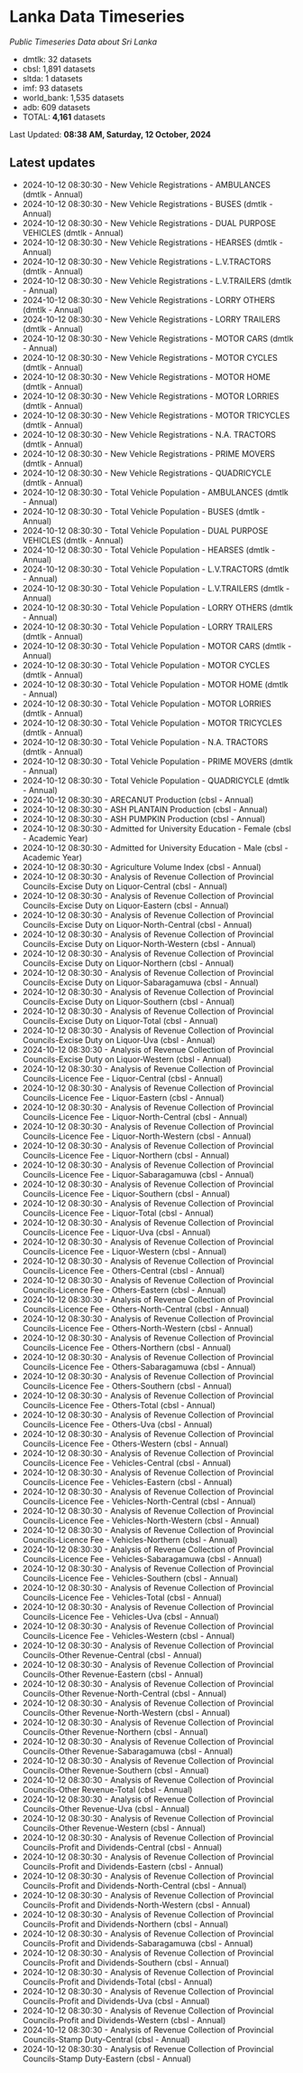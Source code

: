# Lanka Data Timeseries
*Public Timeseries Data about Sri Lanka*

* dmtlk: 32 datasets
* cbsl: 1,891 datasets
* sltda: 1 datasets
* imf: 93 datasets
* world_bank: 1,535 datasets
* adb: 609 datasets
* TOTAL: **4,161** datasets

Last Updated: **08:38 AM, Saturday, 12 October, 2024**

## Latest updates

* 2024-10-12 08:30:30 - New Vehicle Registrations - AMBULANCES (dmtlk - Annual)
* 2024-10-12 08:30:30 - New Vehicle Registrations - BUSES (dmtlk - Annual)
* 2024-10-12 08:30:30 - New Vehicle Registrations - DUAL PURPOSE VEHICLES (dmtlk - Annual)
* 2024-10-12 08:30:30 - New Vehicle Registrations - HEARSES (dmtlk - Annual)
* 2024-10-12 08:30:30 - New Vehicle Registrations - L.V.TRACTORS (dmtlk - Annual)
* 2024-10-12 08:30:30 - New Vehicle Registrations - L.V.TRAILERS (dmtlk - Annual)
* 2024-10-12 08:30:30 - New Vehicle Registrations - LORRY OTHERS (dmtlk - Annual)
* 2024-10-12 08:30:30 - New Vehicle Registrations - LORRY TRAILERS (dmtlk - Annual)
* 2024-10-12 08:30:30 - New Vehicle Registrations - MOTOR CARS (dmtlk - Annual)
* 2024-10-12 08:30:30 - New Vehicle Registrations - MOTOR CYCLES (dmtlk - Annual)
* 2024-10-12 08:30:30 - New Vehicle Registrations - MOTOR HOME (dmtlk - Annual)
* 2024-10-12 08:30:30 - New Vehicle Registrations - MOTOR LORRIES (dmtlk - Annual)
* 2024-10-12 08:30:30 - New Vehicle Registrations - MOTOR TRICYCLES (dmtlk - Annual)
* 2024-10-12 08:30:30 - New Vehicle Registrations - N.A. TRACTORS (dmtlk - Annual)
* 2024-10-12 08:30:30 - New Vehicle Registrations - PRIME MOVERS (dmtlk - Annual)
* 2024-10-12 08:30:30 - New Vehicle Registrations - QUADRICYCLE (dmtlk - Annual)
* 2024-10-12 08:30:30 - Total Vehicle Population - AMBULANCES (dmtlk - Annual)
* 2024-10-12 08:30:30 - Total Vehicle Population - BUSES (dmtlk - Annual)
* 2024-10-12 08:30:30 - Total Vehicle Population - DUAL PURPOSE VEHICLES (dmtlk - Annual)
* 2024-10-12 08:30:30 - Total Vehicle Population - HEARSES (dmtlk - Annual)
* 2024-10-12 08:30:30 - Total Vehicle Population - L.V.TRACTORS (dmtlk - Annual)
* 2024-10-12 08:30:30 - Total Vehicle Population - L.V.TRAILERS (dmtlk - Annual)
* 2024-10-12 08:30:30 - Total Vehicle Population - LORRY OTHERS (dmtlk - Annual)
* 2024-10-12 08:30:30 - Total Vehicle Population - LORRY TRAILERS (dmtlk - Annual)
* 2024-10-12 08:30:30 - Total Vehicle Population - MOTOR CARS (dmtlk - Annual)
* 2024-10-12 08:30:30 - Total Vehicle Population - MOTOR CYCLES (dmtlk - Annual)
* 2024-10-12 08:30:30 - Total Vehicle Population - MOTOR HOME (dmtlk - Annual)
* 2024-10-12 08:30:30 - Total Vehicle Population - MOTOR LORRIES (dmtlk - Annual)
* 2024-10-12 08:30:30 - Total Vehicle Population - MOTOR TRICYCLES (dmtlk - Annual)
* 2024-10-12 08:30:30 - Total Vehicle Population - N.A. TRACTORS (dmtlk - Annual)
* 2024-10-12 08:30:30 - Total Vehicle Population - PRIME MOVERS (dmtlk - Annual)
* 2024-10-12 08:30:30 - Total Vehicle Population - QUADRICYCLE (dmtlk - Annual)
* 2024-10-12 08:30:30 - ARECANUT Production (cbsl - Annual)
* 2024-10-12 08:30:30 - ASH PLANTAIN Production (cbsl - Annual)
* 2024-10-12 08:30:30 - ASH PUMPKIN Production (cbsl - Annual)
* 2024-10-12 08:30:30 - Admitted for University Education - Female (cbsl - Academic Year)
* 2024-10-12 08:30:30 - Admitted for University Education - Male (cbsl - Academic Year)
* 2024-10-12 08:30:30 - Agriculture Volume Index (cbsl - Annual)
* 2024-10-12 08:30:30 - Analysis of Revenue Collection of Provincial Councils-Excise Duty on Liquor-Central (cbsl - Annual)
* 2024-10-12 08:30:30 - Analysis of Revenue Collection of Provincial Councils-Excise Duty on Liquor-Eastern (cbsl - Annual)
* 2024-10-12 08:30:30 - Analysis of Revenue Collection of Provincial Councils-Excise Duty on Liquor-North-Central (cbsl - Annual)
* 2024-10-12 08:30:30 - Analysis of Revenue Collection of Provincial Councils-Excise Duty on Liquor-North-Western (cbsl - Annual)
* 2024-10-12 08:30:30 - Analysis of Revenue Collection of Provincial Councils-Excise Duty on Liquor-Northern (cbsl - Annual)
* 2024-10-12 08:30:30 - Analysis of Revenue Collection of Provincial Councils-Excise Duty on Liquor-Sabaragamuwa (cbsl - Annual)
* 2024-10-12 08:30:30 - Analysis of Revenue Collection of Provincial Councils-Excise Duty on Liquor-Southern (cbsl - Annual)
* 2024-10-12 08:30:30 - Analysis of Revenue Collection of Provincial Councils-Excise Duty on Liquor-Total (cbsl - Annual)
* 2024-10-12 08:30:30 - Analysis of Revenue Collection of Provincial Councils-Excise Duty on Liquor-Uva (cbsl - Annual)
* 2024-10-12 08:30:30 - Analysis of Revenue Collection of Provincial Councils-Excise Duty on Liquor-Western (cbsl - Annual)
* 2024-10-12 08:30:30 - Analysis of Revenue Collection of Provincial Councils-Licence Fee - Liquor-Central (cbsl - Annual)
* 2024-10-12 08:30:30 - Analysis of Revenue Collection of Provincial Councils-Licence Fee - Liquor-Eastern (cbsl - Annual)
* 2024-10-12 08:30:30 - Analysis of Revenue Collection of Provincial Councils-Licence Fee - Liquor-North-Central (cbsl - Annual)
* 2024-10-12 08:30:30 - Analysis of Revenue Collection of Provincial Councils-Licence Fee - Liquor-North-Western (cbsl - Annual)
* 2024-10-12 08:30:30 - Analysis of Revenue Collection of Provincial Councils-Licence Fee - Liquor-Northern (cbsl - Annual)
* 2024-10-12 08:30:30 - Analysis of Revenue Collection of Provincial Councils-Licence Fee - Liquor-Sabaragamuwa (cbsl - Annual)
* 2024-10-12 08:30:30 - Analysis of Revenue Collection of Provincial Councils-Licence Fee - Liquor-Southern (cbsl - Annual)
* 2024-10-12 08:30:30 - Analysis of Revenue Collection of Provincial Councils-Licence Fee - Liquor-Total (cbsl - Annual)
* 2024-10-12 08:30:30 - Analysis of Revenue Collection of Provincial Councils-Licence Fee - Liquor-Uva (cbsl - Annual)
* 2024-10-12 08:30:30 - Analysis of Revenue Collection of Provincial Councils-Licence Fee - Liquor-Western (cbsl - Annual)
* 2024-10-12 08:30:30 - Analysis of Revenue Collection of Provincial Councils-Licence Fee - Others-Central (cbsl - Annual)
* 2024-10-12 08:30:30 - Analysis of Revenue Collection of Provincial Councils-Licence Fee - Others-Eastern (cbsl - Annual)
* 2024-10-12 08:30:30 - Analysis of Revenue Collection of Provincial Councils-Licence Fee - Others-North-Central (cbsl - Annual)
* 2024-10-12 08:30:30 - Analysis of Revenue Collection of Provincial Councils-Licence Fee - Others-North-Western (cbsl - Annual)
* 2024-10-12 08:30:30 - Analysis of Revenue Collection of Provincial Councils-Licence Fee - Others-Northern (cbsl - Annual)
* 2024-10-12 08:30:30 - Analysis of Revenue Collection of Provincial Councils-Licence Fee - Others-Sabaragamuwa (cbsl - Annual)
* 2024-10-12 08:30:30 - Analysis of Revenue Collection of Provincial Councils-Licence Fee - Others-Southern (cbsl - Annual)
* 2024-10-12 08:30:30 - Analysis of Revenue Collection of Provincial Councils-Licence Fee - Others-Total (cbsl - Annual)
* 2024-10-12 08:30:30 - Analysis of Revenue Collection of Provincial Councils-Licence Fee - Others-Uva (cbsl - Annual)
* 2024-10-12 08:30:30 - Analysis of Revenue Collection of Provincial Councils-Licence Fee - Others-Western (cbsl - Annual)
* 2024-10-12 08:30:30 - Analysis of Revenue Collection of Provincial Councils-Licence Fee - Vehicles-Central (cbsl - Annual)
* 2024-10-12 08:30:30 - Analysis of Revenue Collection of Provincial Councils-Licence Fee - Vehicles-Eastern (cbsl - Annual)
* 2024-10-12 08:30:30 - Analysis of Revenue Collection of Provincial Councils-Licence Fee - Vehicles-North-Central (cbsl - Annual)
* 2024-10-12 08:30:30 - Analysis of Revenue Collection of Provincial Councils-Licence Fee - Vehicles-North-Western (cbsl - Annual)
* 2024-10-12 08:30:30 - Analysis of Revenue Collection of Provincial Councils-Licence Fee - Vehicles-Northern (cbsl - Annual)
* 2024-10-12 08:30:30 - Analysis of Revenue Collection of Provincial Councils-Licence Fee - Vehicles-Sabaragamuwa (cbsl - Annual)
* 2024-10-12 08:30:30 - Analysis of Revenue Collection of Provincial Councils-Licence Fee - Vehicles-Southern (cbsl - Annual)
* 2024-10-12 08:30:30 - Analysis of Revenue Collection of Provincial Councils-Licence Fee - Vehicles-Total (cbsl - Annual)
* 2024-10-12 08:30:30 - Analysis of Revenue Collection of Provincial Councils-Licence Fee - Vehicles-Uva (cbsl - Annual)
* 2024-10-12 08:30:30 - Analysis of Revenue Collection of Provincial Councils-Licence Fee - Vehicles-Western (cbsl - Annual)
* 2024-10-12 08:30:30 - Analysis of Revenue Collection of Provincial Councils-Other Revenue-Central (cbsl - Annual)
* 2024-10-12 08:30:30 - Analysis of Revenue Collection of Provincial Councils-Other Revenue-Eastern (cbsl - Annual)
* 2024-10-12 08:30:30 - Analysis of Revenue Collection of Provincial Councils-Other Revenue-North-Central (cbsl - Annual)
* 2024-10-12 08:30:30 - Analysis of Revenue Collection of Provincial Councils-Other Revenue-North-Western (cbsl - Annual)
* 2024-10-12 08:30:30 - Analysis of Revenue Collection of Provincial Councils-Other Revenue-Northern (cbsl - Annual)
* 2024-10-12 08:30:30 - Analysis of Revenue Collection of Provincial Councils-Other Revenue-Sabaragamuwa (cbsl - Annual)
* 2024-10-12 08:30:30 - Analysis of Revenue Collection of Provincial Councils-Other Revenue-Southern (cbsl - Annual)
* 2024-10-12 08:30:30 - Analysis of Revenue Collection of Provincial Councils-Other Revenue-Total (cbsl - Annual)
* 2024-10-12 08:30:30 - Analysis of Revenue Collection of Provincial Councils-Other Revenue-Uva (cbsl - Annual)
* 2024-10-12 08:30:30 - Analysis of Revenue Collection of Provincial Councils-Other Revenue-Western (cbsl - Annual)
* 2024-10-12 08:30:30 - Analysis of Revenue Collection of Provincial Councils-Profit and Dividends-Central (cbsl - Annual)
* 2024-10-12 08:30:30 - Analysis of Revenue Collection of Provincial Councils-Profit and Dividends-Eastern (cbsl - Annual)
* 2024-10-12 08:30:30 - Analysis of Revenue Collection of Provincial Councils-Profit and Dividends-North-Central (cbsl - Annual)
* 2024-10-12 08:30:30 - Analysis of Revenue Collection of Provincial Councils-Profit and Dividends-North-Western (cbsl - Annual)
* 2024-10-12 08:30:30 - Analysis of Revenue Collection of Provincial Councils-Profit and Dividends-Northern (cbsl - Annual)
* 2024-10-12 08:30:30 - Analysis of Revenue Collection of Provincial Councils-Profit and Dividends-Sabaragamuwa (cbsl - Annual)
* 2024-10-12 08:30:30 - Analysis of Revenue Collection of Provincial Councils-Profit and Dividends-Southern (cbsl - Annual)
* 2024-10-12 08:30:30 - Analysis of Revenue Collection of Provincial Councils-Profit and Dividends-Total (cbsl - Annual)
* 2024-10-12 08:30:30 - Analysis of Revenue Collection of Provincial Councils-Profit and Dividends-Uva (cbsl - Annual)
* 2024-10-12 08:30:30 - Analysis of Revenue Collection of Provincial Councils-Profit and Dividends-Western (cbsl - Annual)
* 2024-10-12 08:30:30 - Analysis of Revenue Collection of Provincial Councils-Stamp Duty-Central (cbsl - Annual)
* 2024-10-12 08:30:30 - Analysis of Revenue Collection of Provincial Councils-Stamp Duty-Eastern (cbsl - Annual)